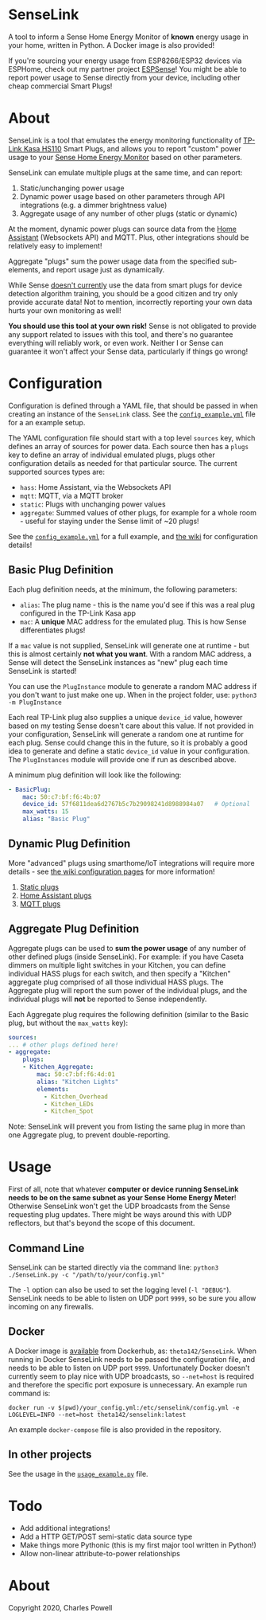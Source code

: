 # SenseLink
A tool to inform a Sense Home Energy Monitor of **known** energy usage in your home, written in Python. A Docker image is also provided!

If you're sourcing your energy usage from ESP8266/ESP32 devices via ESPHome, check out my partner project [ESPSense](https://github.com/cbpowell/ESPSense)! You might be able to report power usage to Sense directly from your device, including other cheap commercial Smart Plugs!

# About
SenseLink is a tool that emulates the energy monitoring functionality of [TP-Link Kasa HS110](https://www.tp-link.com/us/home-networking/smart-plug/hs110/) Smart Plugs, and allows you to report "custom" power usage to your [Sense Home Energy Monitor](https://sense.com) based on other parameters.

SenseLink can emulate multiple plugs at the same time, and can report:
1. Static/unchanging power usage
2. Dynamic power usage based on other parameters through API integrations (e.g. a dimmer brightness value)
3. Aggregate usage of any number of other plugs (static or dynamic)

At the moment, dynamic power plugs can source data from the [Home Assistant](https://www.home-assistant.io) (Websockets API) and MQTT. Plus, other integrations should be relatively easy to implement!

Aggregate "plugs" sum the power usage data from the specified sub-elements, and report usage just as dynamically.

While Sense [doesn't currently](https://community.sense.com/t/smart-plugs-frequently-asked-questions/7211) use the data from smart plugs for device detection algorithm training, you should be a good citizen and try only provide accurate data! Not to mention, incorrectly reporting your own data hurts your own monitoring as well!

**You should use this tool at your own risk!** Sense is not obligated to provide any support related to issues with this tool, and there's no guarantee everything will reliably work, or even work. Neither I or Sense can guarantee it won't affect your Sense data, particularly if things go wrong!


# Configuration
Configuration is defined through a YAML file, that should be passed in when creating an instance of the `SenseLink` class. See the [`config_example.yml`](https://github.com/cbpowell/SenseLink/blob/master/config_example.yml) file for a an example setup.

The YAML configuration file should start with a top level `sources` key, which defines an array of sources for power data. Each source then has a `plugs` key to define an array of individual emulated plugs, plugs other configuration details as needed for that particular source. The current supported sources types are:
- `hass`: Home Assistant, via the Websockets API
- `mqtt`: MQTT, via a MQTT broker
- `static`: Plugs with unchanging power values
- `aggregate`: Summed values of other plugs, for example for a whole room - useful for staying under the Sense limit of ~20 plugs!

See the [`config_example.yml`](https://github.com/cbpowell/SenseLink/blob/master/config_example.yml) for a full example, and [the wiki](https://github.com/cbpowell/SenseLink/wiki) for configuration details!

## Basic Plug Definition
Each plug definition needs, at the minimum, the following parameters:
- `alias`: The plug name - this is the name you'd see if this was a real plug configured in the TP-Link Kasa app
- `mac`: A **unique** MAC address for the emulated plug. This is how Sense differentiates plugs!

If a `mac` value is not supplied, SenseLink will generate one at runtime - but this is almost certainly **not what you want**. With a random MAC address, a Sense will detect the SenseLink instances as "new" plug each time SenseLink is started!

You can use the `PlugInstance` module to generate a random MAC address if you don't want to just make one up. When in the project folder, use: `python3 -m PlugInstance` 

Each real TP-Link plug also supplies a unique `device_id` value, however based on my testing Sense doesn't care about this value. If not provided in your configuration, SenseLink will generate a random one at runtime for each plug. Sense could change this in the future, so it is probably a good idea to generate and define a static `device_id` value in your configuration. The `PlugInstances` module will provide one if run as described above.

A minimum plug definition will look like the following:
```yaml
- BasicPlug:
    mac: 50:c7:bf:f6:4b:07
    device_id: 57f6811dea6d2767b5c7b29098241d8988984a07   # Optional
    max_watts: 15
    alias: "Basic Plug"
```

## Dynamic Plug Definition
More "advanced" plugs using smarthome/IoT integrations will require more details - see [the wiki configuration pages](https://github.com/cbpowell/SenseLink/wiki) for more information!

1. [Static plugs](https://github.com/cbpowell/SenseLink/wiki/Static-Plugs)
2. [Home Assistant plugs](https://github.com/cbpowell/SenseLink/wiki/Home-Assistant-Plugs)
3. [MQTT plugs](https://github.com/cbpowell/SenseLink/wiki/MQTT-Plugs)

## Aggregate Plug Definition
Aggregate plugs can be used to __sum the power usage__ of any number of other defined plugs (inside SenseLink). For example: if you have Caseta dimmers on multiple light switches in your Kitchen, you can define individual HASS plugs for each switch, and then specify a "Kitchen" aggregate plug comprised of all those individual HASS plugs. The Aggregate plug will report the sum power of the individual plugs, and the individual plugs will __not__ be reported to Sense independently.

Each Aggregate plug requires the following definition (similar to the Basic plug, but without the `max_watts` key):
```yaml
sources:
... # other plugs defined here!
- aggregate:
    plugs:
    - Kitchen_Aggregate:
        mac: 50:c7:bf:f6:4d:01
        alias: "Kitchen Lights"
        elements:
          - Kitchen_Overhead
          - Kitchen_LEDs
          - Kitchen_Spot
```
Note: SenseLink will prevent you from listing the same plug in more than one Aggregate plug, to prevent double-reporting.

# Usage
First of all, note that whatever **computer or device running SenseLink needs to be on the same subnet as your Sense Home Energy Meter**! Otherwise SenseLink won't get the UDP broadcasts from the Sense requesting plug updates. There might be ways around this with UDP reflectors, but that's beyond the scope of this document.

## Command Line
SenseLink can be started directly via the command line:
`python3 ./SenseLink.py -c "/path/to/your/config.yml"`

The `-l` option can also be used to set the logging level (`-l "DEBUG"`). SenseLink needs to be able to listen on UDP port `9999`, so be sure you allow incoming on any firewalls.

## Docker
A Docker image is [available](https://hub.docker.com/repository/docker/theta142/senselink) from Dockerhub, as: `theta142/SenseLink`. When running in Docker SenseLink needs to be passed the configuration file, and needs to be able to listen on UDP port `9999`. Unfortunately Docker doesn't currently seem to play nice with UDP broadcasts, so `--net=host` is required and therefore the specific port exposure is unnecessary. An example run command is:

`docker run -v $(pwd)/your_config.yml:/etc/senselink/config.yml -e LOGLEVEL=INFO --net=host theta142/senselink:latest`

An example `docker-compose` file is also provided in the repository.

## In other projects
See the usage in the [`usage_example.py`](https://github.com/cbpowell/SenseLink/blob/master/usage_example.py) file.

# Todo
- Add additional integrations!
- Add a HTTP GET/POST semi-static data source type
- Make things more Pythonic (this is my first major tool written in Python!)
- Allow non-linear attribute-to-power relationships


# About
Copyright 2020, Charles Powell
